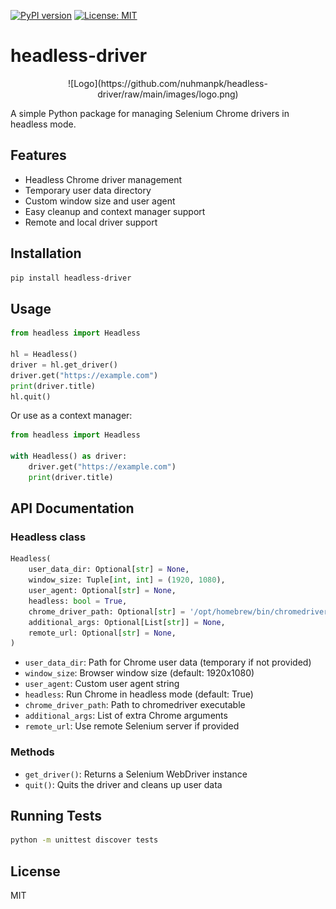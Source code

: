 [![PyPI version](https://badge.fury.io/py/headless-driver.svg)](https://badge.fury.io/py/headless-driver)
[![License: MIT](https://img.shields.io/badge/License-MIT-yellow.svg)](LICENSE)

# headless-driver

<center>
![Logo](https://github.com/nuhmanpk/headless-driver/raw/main/images/logo.png)
</center>

A simple Python package for managing Selenium Chrome drivers in headless mode.

## Features
- Headless Chrome driver management
- Temporary user data directory
- Custom window size and user agent
- Easy cleanup and context manager support
- Remote and local driver support

## Installation

```bash
pip install headless-driver
```

## Usage

```python
from headless import Headless

hl = Headless()
driver = hl.get_driver()
driver.get("https://example.com")
print(driver.title)
hl.quit()
```

Or use as a context manager:

```python
from headless import Headless

with Headless() as driver:
    driver.get("https://example.com")
    print(driver.title)
```

## API Documentation

### Headless class

```python
Headless(
    user_data_dir: Optional[str] = None,
    window_size: Tuple[int, int] = (1920, 1080),
    user_agent: Optional[str] = None,
    headless: bool = True,
    chrome_driver_path: Optional[str] = '/opt/homebrew/bin/chromedriver',
    additional_args: Optional[List[str]] = None,
    remote_url: Optional[str] = None,
)
```

- `user_data_dir`: Path for Chrome user data (temporary if not provided)
- `window_size`: Browser window size (default: 1920x1080)
- `user_agent`: Custom user agent string
- `headless`: Run Chrome in headless mode (default: True)
- `chrome_driver_path`: Path to chromedriver executable
- `additional_args`: List of extra Chrome arguments
- `remote_url`: Use remote Selenium server if provided

### Methods
- `get_driver()`: Returns a Selenium WebDriver instance
- `quit()`: Quits the driver and cleans up user data

## Running Tests

```bash
python -m unittest discover tests
```

## License
MIT
